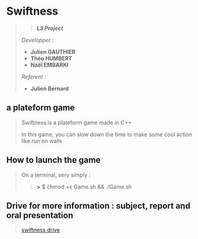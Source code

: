 # Swiftness

>
>> ***L3 Project***
>
> *Developper :*
>
>- **Julien GAUTHIER**
>- **Théo HUMBERT**
>- **Naël EMBARKI**
>
> *Referent :*
>
>- **Julien Bernard**
>

## a plateform game

>
> Swiftness is a plateform game made in C++
>
> In this game, you can slow down the time to make some cool action like run on walls
>
>

## How to launch the game

>
> On a terminal, very simply : 
>
>>
>> **\>** $ chmod +x Game.sh && ./Game.sh
>>
>

## Drive for more information : subject, report and oral presentation

>
>[swiftness drive](https://drive.google.com/drive/folders/16ODVQ7G3J1YIQv3sixIpFKG12zuZQAn5?usp=sharing)
>
